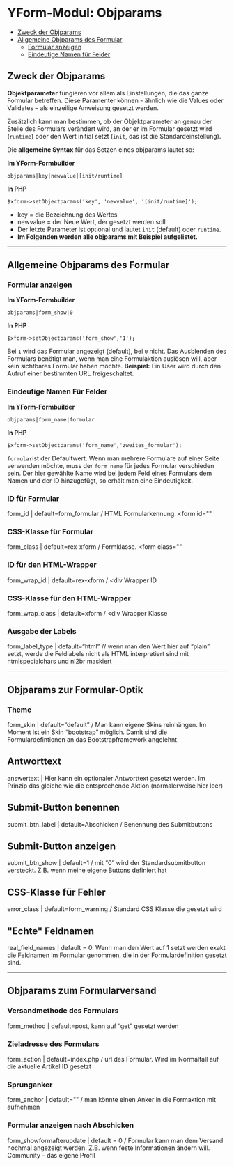# YForm-Modul: Objparams

- [Zweck der Objparams](#zweck-der-objparams)
- [Allgemeine Objparams des Formular](#allgemeine-objparams)
    - [Formular anzeigen](#formular-anzeigen)
	- [Eindeutige Namen für Felder](#eindeutige-namen)

## Zweck der Objparams

**Objektparameter** fungieren vor allem als Einstellungen, die das ganze Formular betreffen. Diese Paramenter können - ähnlich wie die Values oder Validates – als einzeilige Anweisung gesetzt werden.

Zusätzlich kann man bestimmen, ob der Objektparameter an genau der Stelle des Formulars verändert wird, an der er im Formular gesetzt wird (`runtime`) oder den Wert initial setzt (`init`, das ist die Standardeinstellung).

Die **allgemeine Syntax** für das Setzen eines objparams lautet so:

**Im YForm-Formbuilder**

	objparams|key|newvalue|[init/runtime]

**In PHP**

	$xform->setObjectparams('key', 'newvalue', '[init/runtime]');

- key = die Bezeichnung des Wertes
- newvalue = der Neue Wert, der gesetzt werden soll
- Der letzte Parameter ist optional und lautet `init` (default) oder `runtime`.
- **Im Folgenden werden alle objparams mit Beispiel aufgelistet.**

---

## Allgemeine Objparams des Formular

### Formular anzeigen

**Im YForm-Formbuilder**

	objparams|form_show|0

**In PHP**

	$xform->setObjectparams('form_show','1');

Bei `1` wird das Formular angezeigt (default), bei `0` nicht. Das Ausblenden des Formulars benötigt man, wenn man eine Formulaktion auslösen will, aber kein sichtbares Formular haben möchte. **Beispiel:** Ein User wird durch den Aufruf einer bestimmten URL freigeschaltet.

### Eindeutige Namen Für Felder

**Im YForm-Formbuilder**

	objparams|form_name|formular

**In PHP**

	$xform->setObjectparams('form_name','zweites_formular');

`formular`ist der Defaultwert. Wenn man mehrere Formulare auf einer Seite verwenden möchte, muss der `form_name` für jedes Formular verschieden sein. Der hier gewählte Name wird bei jedem Feld eines Formulars dem Namen und der ID hinzugefügt, so erhält man eine Eindeutigkeit.

### ID für Formular

form_id | default=form_formular / HTML Formularkennung. <form id=""

### CSS-Klasse für Formular

form_class | default=rex-xform / Formklasse. <form class=""

### ID für den HTML-Wrapper

form_wrap_id | default=rex-xform / <div Wrapper ID

### CSS-Klasse für den HTML-Wrapper

form_wrap_class | default=xform / <div Wrapper Klasse

### Ausgabe der Labels

form_label_type | default=“html” // wenn man den Wert hier auf “plain” setzt, werde die Feldlabels nicht als HTML interpretiert sind mit htmlspecialchars und nl2br maskiert

---

## Objparams zur Formular-Optik

### Theme

form_skin | default=“default” / Man kann eigene Skins reinhängen. Im Moment ist ein Skin “bootstrap” möglich. Damit sind die Formulardefintionen an das Bootstrapframework angelehnt.

## Antworttext

answertext | Hier kann ein optionaler Antworttext gesetzt werden. Im Prinzip das gleiche wie die entsprechende Aktion (normalerweise hier leer)

## Submit-Button benennen

submit_btn_label | default=Abschicken / Benennung des Submitbuttons

## Submit-Button anzeigen
submit_btn_show | default=1 / mit “0” wird der Standardsubmitbutton versteckt. Z.B. wenn meine eigene Buttons definiert hat

## CSS-Klasse für Fehler

error_class | default=form_warning / Standard CSS Klasse die gesetzt wird

## "Echte" Feldnamen

real_field_names | default = 0. Wenn man den Wert auf 1 setzt werden exakt die Feldnamen im Formular genommen, die in der Formulardefinition gesetzt sind.

---

## Objparams zum Formularversand

### Versandmethode des Formulars

form_method | default=post, kann auf “get” gesetzt werden

### Zieladresse des Formulars

form_action | default=index.php / url des Formular. Wird im Normalfall auf die aktuelle Artikel ID gesetzt

### Sprunganker

form_anchor | default="" / man könnte einen Anker in die Formaktion mit aufnehmen

### Formular anzeigen nach Abschicken

form_showformafterupdate | default = 0 / Formular kann man dem Versand nochmal angezeigt werden. Z.B. wenn feste Informationen ändern will. Community – das eigene Profil
